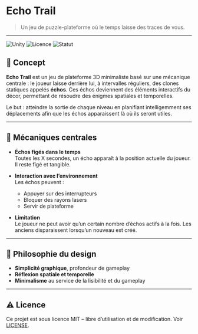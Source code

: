# Echo Trail

> Un jeu de puzzle-plateforme où le temps laisse des traces de vous.

---

![Unity](https://img.shields.io/badge/Engine-Unity-232c37?logo=unity&logoColor=white)
![Licence](https://img.shields.io/badge/Licence-MIT-blue.svg)
![Statut](https://img.shields.io/badge/État-En%20développement-yellow)

## 🧩 Concept

**Echo Trail** est un jeu de plateforme 3D minimaliste basé sur une mécanique centrale : le joueur laisse derrière lui, à intervalles réguliers, des clones statiques appelés **échos**. Ces échos deviennent des éléments interactifs du décor, permettant de résoudre des énigmes spatiales et temporelles.

Le but : atteindre la sortie de chaque niveau en planifiant intelligemment ses déplacements afin que les échos apparaissent là où ils seront utiles.

---

## 🔁 Mécaniques centrales

- **Échos figés dans le temps**  
  Toutes les X secondes, un écho apparaît à la position actuelle du joueur. Il reste figé et tangible.

- **Interaction avec l’environnement**  
  Les échos peuvent :
  - Appuyer sur des interrupteurs
  - Bloquer des rayons lasers
  - Servir de plateforme

- **Limitation**  
  Le joueur ne peut avoir qu’un certain nombre d’échos actifs à la fois. Les anciens disparaissent lorsqu’un nouveau est créé.

---

## 🧠 Philosophie du design

- **Simplicité graphique**, profondeur de gameplay
- **Réflexion spatiale et temporelle**
- **Minimalisme** au service de la lisibilité et du gameplay

---

## ⚠️ Licence

Ce projet est sous licence MIT – libre d’utilisation et de modification. Voir [LICENSE](LICENSE).

